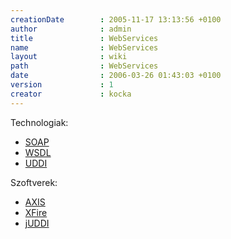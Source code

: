 ```yaml
---
creationDate        : 2005-11-17 13:13:56 +0100 
author              : admin 
title               : WebServices 
name                : WebServices 
layout              : wiki 
path                : WebServices 
date                : 2006-03-26 01:43:03 +0100 
version             : 1 
creator             : kocka 
---
```

Technologiak:

*   [SOAP](SOAP.html)
*   [WSDL](WSDL.html)
*   [UDDI](UDDI.html)

Szoftverek:

*   [AXIS](axis.html)
*   [XFire](xfire.html)
*   [jUDDI](Missing.html)

